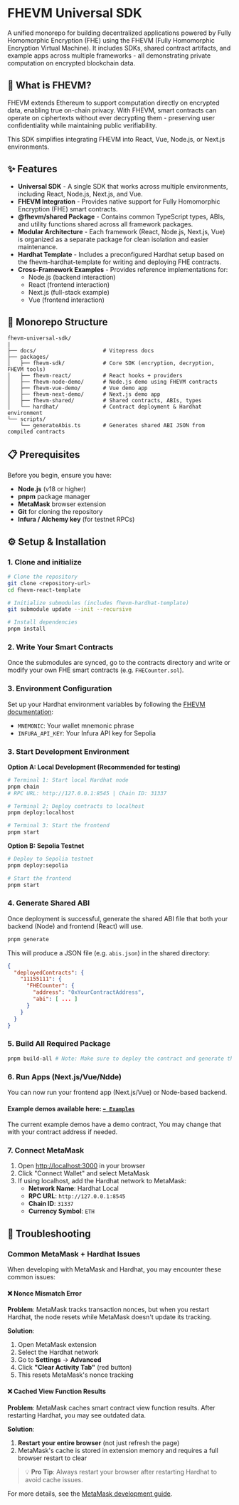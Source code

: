 # FHEVM Universal SDK

A unified monorepo for building decentralized applications powered by Fully Homomorphic Encryption (FHE) using the FHEVM (Fully Homomorphic Encryption Virtual Machine).
It includes SDKs, shared contract artifacts, and example apps across multiple frameworks - all demonstrating private computation on encrypted blockchain data.

## 🚀 What is FHEVM?

FHEVM extends Ethereum to support computation directly on encrypted data, enabling true on-chain privacy.
With FHEVM, smart contracts can operate on ciphertexts without ever decrypting them - preserving user confidentiality while maintaining public verifiability.

This SDK simplifies integrating FHEVM into React, Vue, Node.js, or Next.js environments.

## ✨ Features

- **Universal SDK** - A single SDK that works across multiple environments, including React, Node.js, Next.js, and Vue.
- **FHEVM Integration** - Provides native support for Fully Homomorphic Encryption (FHE) smart contracts.
- **@fhevm/shared Package** - Contains common TypeScript types, ABIs, and utility functions shared across all framework packages.
- **Modular Architecture** - Each framework (React, Node.js, Next.js, Vue) is organized as a separate package for clean isolation and easier maintenance.
- **Hardhat Template** - Includes a preconfigured Hardhat setup based on the fhevm-hardhat-template for writing and deploying FHE contracts.
- **Cross-Framework Examples** - Provides reference implementations for:
   - Node.js (backend interaction)
   - React (frontend interaction)
   - Next.js (full-stack example)
   - Vue (frontend interaction)

   
## 🧰 Monorepo Structure

```
fhevm-universal-sdk/
|
├── docs/                     # Vitepress docs
├── packages/
│   ├── fhevm-sdk/            # Core SDK (encryption, decryption, FHEVM tools)
│   ├── fhevm-react/          # React hooks + providers
│   ├── fhevm-node-demo/      # Node.js demo using FHEVM contracts
│   ├── fhevm-vue-demo/       # Vue demo app
│   ├── fhevm-next-demo/      # Next.js demo app
│   ├── fhevm-shared/         # Shared contracts, ABIs, types
│   └── hardhat/              # Contract deployment & Hardhat environment
└── scripts/
    └── generateAbis.ts       # Generates shared ABI JSON from compiled contracts

```

## 📋 Prerequisites

Before you begin, ensure you have:

- **Node.js** (v18 or higher)
- **pnpm** package manager
- **MetaMask** browser extension
- **Git** for cloning the repository
- **Infura / Alchemy key** (for testnet RPCs)

## ⚙️ Setup & Installation

### 1. Clone and initialize

```bash
# Clone the repository
git clone <repository-url>
cd fhevm-react-template

# Initialize submodules (includes fhevm-hardhat-template)
git submodule update --init --recursive

# Install dependencies
pnpm install
```

### 2. Write Your Smart Contracts

Once the submodules are synced, go to the contracts directory and write or modify your own FHE smart contracts (e.g. `FHECounter.sol`).

### 3. Environment Configuration

Set up your Hardhat environment variables by following the [FHEVM documentation](https://docs.zama.ai/protocol/solidity-guides/getting-started/setup#set-up-the-hardhat-configuration-variables-optional):

- `MNEMONIC`: Your wallet mnemonic phrase
- `INFURA_API_KEY`: Your Infura API key for Sepolia

### 3. Start Development Environment

**Option A: Local Development (Recommended for testing)**

```bash
# Terminal 1: Start local Hardhat node
pnpm chain
# RPC URL: http://127.0.0.1:8545 | Chain ID: 31337

# Terminal 2: Deploy contracts to localhost
pnpm deploy:localhost

# Terminal 3: Start the frontend
pnpm start
```

**Option B: Sepolia Testnet**

```bash
# Deploy to Sepolia testnet
pnpm deploy:sepolia

# Start the frontend
pnpm start
```

### 4. Generate Shared ABI

Once deployment is successful, generate the shared ABI file that both your backend (Node) and frontend (React) will use.

``` bash
pnpm generate
```

This will produce a JSON file (e.g. `abis.json`) in the shared directory:

``` json
{
  "deployedContracts": {
    "11155111": {
      "FHECounter": {
        "address": "0xYourContractAddress",
        "abi": [ ... ]
      }
    }
  }
}

```

### 5. Build All Required Package
```bash
pnpm build-all # Note: Make sure to deploy the contract and generate the shared ABI before this step
```

### 6. Run Apps (Next.js/Vue/Ndde)
You can now run your frontend app (Next.js/Vue) or Node-based backend.


#### Example demos available here: [`➡️ Examples`](./examples.md)

The current example demos have a demo contract, You may change that with your contract address if needed.
### 7. Connect MetaMask 

1. Open [http://localhost:3000](http://localhost:3000) in your browser
2. Click "Connect Wallet" and select MetaMask
3. If using localhost, add the Hardhat network to MetaMask:
   - **Network Name**: Hardhat Local
   - **RPC URL**: `http://127.0.0.1:8545`
   - **Chain ID**: `31337`
   - **Currency Symbol**: `ETH`


## 🔧 Troubleshooting

### Common MetaMask + Hardhat Issues

When developing with MetaMask and Hardhat, you may encounter these common issues:

#### ❌ Nonce Mismatch Error

**Problem**: MetaMask tracks transaction nonces, but when you restart Hardhat, the node resets while MetaMask doesn't update its tracking.

**Solution**:
1. Open MetaMask extension
2. Select the Hardhat network
3. Go to **Settings** → **Advanced**
4. Click **"Clear Activity Tab"** (red button)
5. This resets MetaMask's nonce tracking

#### ❌ Cached View Function Results

**Problem**: MetaMask caches smart contract view function results. After restarting Hardhat, you may see outdated data.

**Solution**:
1. **Restart your entire browser** (not just refresh the page)
2. MetaMask's cache is stored in extension memory and requires a full browser restart to clear

> 💡 **Pro Tip**: Always restart your browser after restarting Hardhat to avoid cache issues.

For more details, see the [MetaMask development guide](https://docs.metamask.io/wallet/how-to/run-devnet/).
